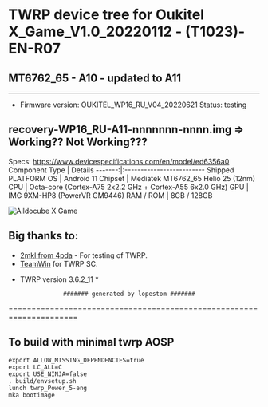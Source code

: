 # TWRP device tree for Oukitel X_Game_V1.0_20220112 - (T1023)-EN-R07
## MT6762_65 - A10 - updated to A11
---------------
- Firmware version: OUKITEL_WP16_RU_V04_20220621
Status: testing

recovery-WP16_RU-A11-nnnnnnn-nnnn.img => Working?? Not Working???
------------------------------------


Specs: https://www.devicespecifications.com/en/model/ed6356a0
Component Type | Details
-------:|:-------------------------
Shipped PLATFORM OS	 |  Android 11
Chipset	     |  Mediatek MT6762_65 Helio 25 (12nm)
CPU	         |  Octa-core (Cortex-A75 2x2.2 GHz + Cortex-A55 6x2.0 GHz)
GPU	         |  IMG 9XM-HP8 (PowerVR GM9446)
RAM / ROM	         |  8GB / 128GB


![Alldocube X Game](https://cdn-files.kimovil.com/default/0006/85/thumb_584586_default_big.jpg)

## Big thanks to:
- [2mkl from 4pda](https://4pda.to/forum/index.php?showuser=254002) - For testing of TWRP.<br/>
- [TeamWin](https://github.com/TeamWin) for TWRP SC.
* TWRP version 3.6.2_11 *

                  ####### generated by lopestom #######
===================================================================== 


## To build with minimal twrp AOSP
```
export ALLOW_MISSING_DEPENDENCIES=true
export LC_ALL=C
export USE_NINJA=false
. build/envsetup.sh
lunch twrp_Power_5-eng
mka bootimage
```

